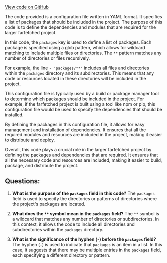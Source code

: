 [View code on GitHub](https://github.com/igorkamyshev/farfetched/pnpm-workspace.yaml)

The code provided is a configuration file written in YAML format. It specifies a list of packages that should be included in the project. The purpose of this code is to define the dependencies and modules that are required for the larger farfetched project.

In this code, the `packages` key is used to define a list of packages. Each package is specified using a glob pattern, which allows for wildcard matching to include multiple files or directories. The `**` pattern matches any number of directories or files recursively.

For example, the line `- 'packages/**'` includes all files and directories within the `packages` directory and its subdirectories. This means that any code or resources located in these directories will be included in the project.

This configuration file is typically used by a build or package manager tool to determine which packages should be included in the project. For example, if the farfetched project is built using a tool like npm or pip, this configuration file would be used to specify the dependencies that should be installed.

By defining the packages in this configuration file, it allows for easy management and installation of dependencies. It ensures that all the required modules and resources are included in the project, making it easier to distribute and deploy.

Overall, this code plays a crucial role in the larger farfetched project by defining the packages and dependencies that are required. It ensures that all the necessary code and resources are included, making it easier to build, package, and distribute the project.
## Questions: 
 1. **What is the purpose of the `packages` field in this code?**
The `packages` field is used to specify the directories or patterns of directories where the project's packages are located. 

2. **What does the `**` symbol mean in the `packages` field?**
The `**` symbol is a wildcard that matches any number of directories or subdirectories. In this context, it allows the code to include all directories and subdirectories within the `packages` directory.

3. **What is the significance of the hyphen (`-`) before the `packages` field?**
The hyphen (`-`) is used to indicate that `packages` is an item in a list. In this case, it suggests that there may be multiple entries in the `packages` field, each specifying a different directory or pattern.